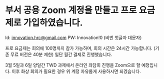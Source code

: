 # 부서 공용 Zoom 계정을 만들고 프로 요금제로 가입하였습니다.

Id: innovation.hrc@gmail.com
PW: Innovation!0
(비번 첫글자 대문자)

프로 요금제는 회의에 100명까지 참가 가능하며, 회의 시간은 24시간 가능합니다. (기존 무료 버전은 40분 제한)
일단 월간 결제로 진행했습니다.

3월 5일과 6일 양일간 TWD 과제에서 온라인 좌담회 진행을 Zoom으로 할 예정입니다.
이후 화상 회의가 필요한 경우 위 계정 자유롭게 사용하시면 되겠습니다.
